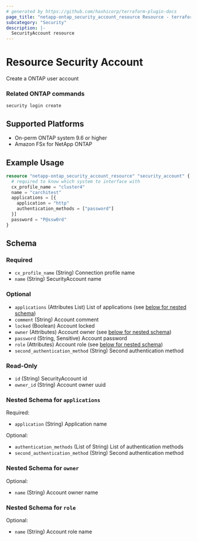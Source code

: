 ```yaml
---
# generated by https://github.com/hashicorp/terraform-plugin-docs
page_title: "netapp-ontap_security_account_resource Resource - terraform-provider-netapp-ontap"
subcategory: "Security"
description: |-
  SecurityAccount resource
---
```


# Resource Security Account

Create a ONTAP user account

### Related ONTAP commands
```commandline
security login create
```


## Supported Platforms
* On-perm ONTAP system 9.6 or higher
* Amazon FSx for NetApp ONTAP

## Example Usage

```terraform
resource "netapp-ontap_security_account_resource" "security_account" {
  # required to know which system to interface with
  cx_profile_name = "cluster4"
  name = "carchitest"
  applications = [{
    application = "http"
    authentication_methods = ["password"]
  }]
  password = "P@ssw0rd"
}

```



<!-- schema generated by tfplugindocs -->
## Schema

### Required

- `cx_profile_name` (String) Connection profile name
- `name` (String) SecurityAccount name

### Optional

- `applications` (Attributes List) List of applications (see [below for nested schema](#nestedatt--applications))
- `comment` (String) Account comment
- `locked` (Boolean) Account locked
- `owner` (Attributes) Account owner (see [below for nested schema](#nestedatt--owner))
- `password` (String, Sensitive) Account password
- `role` (Attributes) Account role (see [below for nested schema](#nestedatt--role))
- `second_authentication_method` (String) Second authentication method

### Read-Only

- `id` (String) SecurityAccount id
- `owner_id` (String) Account owner uuid

<a id="nestedatt--applications"></a>
### Nested Schema for `applications`

Required:

- `application` (String) Application name

Optional:

- `authentication_methods` (List of String) List of authentication methods
- `second_authentication_method` (String) Second authentication method


<a id="nestedatt--owner"></a>
### Nested Schema for `owner`

Optional:

- `name` (String) Account owner name


<a id="nestedatt--role"></a>
### Nested Schema for `role`

Optional:

- `name` (String) Account role name


